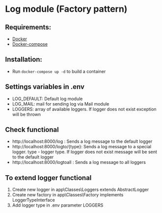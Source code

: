 # Log module (Factory pattern)

## Requirements:
- [Docker](https://docs.docker.com/engine/install/ubuntu/)
- [Docker-compose](https://docs.docker.com/compose/install/)

## Installation:
- Run `docker-compose up -d` to build a container

## Settings variables in .env
- LOG_DEFAULT: Default log module
- LOG_MAIL: mail for sending log via Mail module
- LOGGERS: array of available loggers. If logger does not exist exception will be thrown

## Check functional
- http://localhost:8000/log : Sends a log message to the default logger
- http://localhost:8000/logto/{type}: Sends a log message to a special logger. type - logger type. If logger does not exist message will be sent to the default logger
- http://localhost:8000/logtoall : Sends a log message to all loggers

## To extend logger functional
1. Create new logger in app\Classes\Loggers extends AbstractLogger
2. Create new factory in app\Classes\Factory implements LoggerTypeInterface
3. Add logger type in .env parameter LOGGERS
